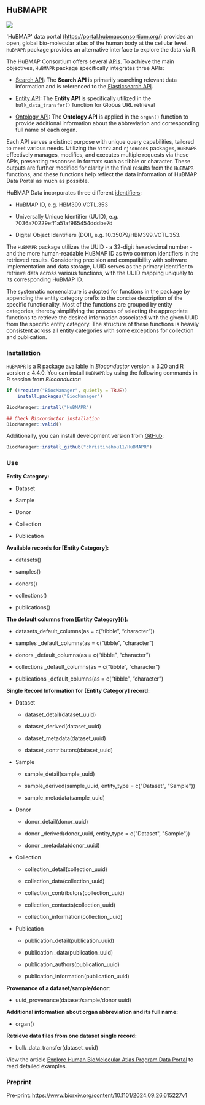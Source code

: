 ## HuBMAPR

[![](https://img.shields.io/badge/Bioc3.20-HuBMAPR-blue.svg)](https://bioconductor.org/packages/HuBMAPR)

'HuBMAP' data portal (<https://portal.hubmapconsortium.org/>) provides an open,
global bio-molecular atlas of the human body at the cellular level. `HuBMAPR`
package provides an alternative interface to explore the data via R.

The HuBMAP Consortium offers several
[APIs](https://docs.hubmapconsortium.org/apis.html). 
To achieve the main objectives, `HuBMAPR` package specifically integrates three
APIs:  

- [Search API](https://smart-api.info/ui/7aaf02b838022d564da776b03f357158): The
**Search API** is primarily searching relevant data information and is
referenced to the 
[Elasticsearch API](https://www.elastic.co/guide/en/elasticsearch/). 

- [Entity API](https://smart-api.info/ui/0065e419668f3336a40d1f5ab89c6ba3): The
**Entity API** is specifically utilized in the `bulk_data_transfer()`
function for Globus URL retrieval

- [Ontology API](https://smart-api.info/ui/d10ff85265d8b749fbe3ad7b51d0bf0a): 
The **Ontology API** is applied in the `organ()` function to provide additional
information about the abbreviation and corresponding full name of each organ.

Each API serves a distinct purpose with unique query capabilities, tailored to
meet various needs. Utilizing the `httr2` and `rjsoncons` packages, `HuBMAPR`
effectively manages, modifies, and executes multiple requests via these APIs,
presenting responses in formats such as tibble or character. These outputs are
further modified for clarity in the final results from the `HuBMAPR` functions,
and these functions help reflect the data information of HuBMAP Data Portal as 
much as possible.

HuBMAP Data incorporates three different 
[identifiers](https://docs.hubmapconsortium.org/apis): 

- HuBMAP ID, e.g. HBM399.VCTL.353

- Universally Unique Identifier (UUID), e.g. 7036a70229eff1a51af965454dddbe7d

- Digital Object Identifiers (DOI), e.g. 10.35079/HBM399.VCTL.353.

The `HuBMAPR`
package utilizes the UUID - a 32-digit hexadecimal number - and the more
human-readable HuBMAP ID as two common identifiers in the retrieved results.
Considering precision and compatibility with software implementation and data
storage, UUID serves as the primary identifier to retrieve data across various
functions, with the UUID mapping uniquely to its corresponding HuBMAP ID. 

The
systematic nomenclature is adopted for functions in the package by appending
the entity category prefix to the concise description of the specific
functionality. Most of the functions are grouped by entity categories, thereby
simplifying the process of selecting the appropriate functions to retrieve the
desired information associated with the given UUID from the specific entity
category. The structure of these functions is heavily consistent across all
entity categories with some exceptions for collection and publication. 

### Installation

`HuBMAPR` is a R package available in *Bioconductor* version $\geq$ 3.20 and
R version $\geq$ 4.4.0. You can install `HuBMAPR` by using the following 
commands in R session from *Bioconductor*:

``` r
if (!require("BiocManager", quietly = TRUE))
    install.packages("BiocManager")

BiocManager::install("HuBMAPR")

## Check Bioconductor installation
BiocManager::valid()
```

Additionally, you can install development version from
[GitHub](https://christinehou11.github.io/HuBMAPR):

``` r
BiocManager::install_github("christinehou11/HuBMAPR")
```

### Use

$\textbf{Entity Category:}$

- Dataset

- Sample

- Donor

- Collection

- Publication

$\textbf{Available records for [Entity Category]:}$

- datasets()

- samples()

- donors()

- collections()

- publications()

$\textbf{The default columns from [Entity Category]()]:}$

- datasets_default_columns(as = c(“tibble”, “character”))

- samples _default_columns(as = c(“tibble”, “character”)

- donors _default_columns(as = c(“tibble”, “character”)

- collections _default_columns(as = c(“tibble”, “character”)

- publications _default_columns(as = c(“tibble”, “character”)

$\textbf{Single Record Information for [Entity Category] record:}$

- Dataset

  - dataset_detail(dataset_uuid)

  - dataset_derived(dataset_uuid)

  - dataset_metadata(dataset_uuid)

  - dataset_contributors(dataset_uuid)
  
- Sample

  - sample_detail(sample_uuid)
  
  - sample_derived(sample_uuid, entity_type = c("Dataset", "Sample"))
  
  - sample_metadata(sample_uuid)

- Donor

  - donor_detail(donor_uuid)

  - donor _derived(donor_uuid, entity_type = c("Dataset", "Sample"))

  - donor _metadata(donor_uuid)

- Collection

  - collection_detail(collection_uuid)

  - collection_data(collection_uuid)

  - collection_contributors(collection_uuid)

  - collection_contacts(collection_uuid)

  - collection_information(collection_uuid)

- Publication

  - publication_detail(publication_uuid)

  - publication _data(publication_uuid)

  - publication_authors(publication_uuid)

  - publication_information(publication_uuid)

$\textbf{Provenance of a dataset/sample/donor}$:

- uuid_provenance(dataset/sample/donor uuid)

$\textbf{Additional information about organ abbreviation and its full name:}$

- organ()

$\textbf{Retrieve data files from one dataset single record:}$

- bulk_data_transfer(dataset_uuid)

View the article [Explore Human BioMelecular Atlas Program Data
Portal](https://christinehou11.github.io/HuBMAPR/articles/hubmapr_vignettes.html)
to read detailed examples.


### Preprint

Pre-print: https://www.biorxiv.org/content/10.1101/2024.09.26.615227v1
